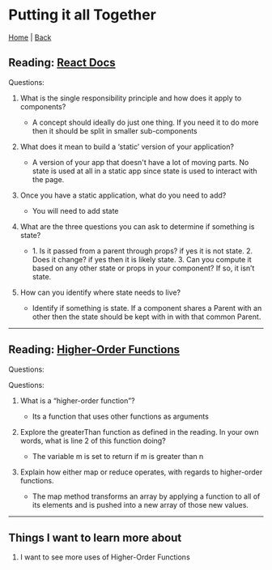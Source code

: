 # Putting it all Together

[Home](/README.md) | [Back](/301-main/301TableofContents.md)

## Reading: [React Docs](https://reactjs.org/docs/thinking-in-react.html)


Questions: 

1. What is the single responsibility principle and how does it apply to components?

    <ul>
      <li> A concept should ideally do just one thing. If you need it to do more then it should be split in smaller sub-components</li>
    </ul>
      
1. What does it mean to build a ‘static’ version of your application?


    <ul>
      <li> A version of your app that doesn't have a lot of moving parts. No state is used at all in a static app since state is  used to interact with the page. </li>
    </ul>

1. Once you have a static application, what do you need to add?


    <ul>
      <li>You will need to add state</li>
    </ul>

1. What are the three questions you can ask to determine if something is state?


    <ul>
      <li> 1. Is it passed from a parent through props? if yes it is not state. 2. Does it change? if yes then it is likely state. 3. Can you compute it based on any other state or props in your component? If so, it isn’t state.
 </li>
    </ul>

5. How can you identify where state needs to live?


    <ul>
      <li> Identify if something is state. If a component shares a Parent with an other then the state should be kept with in with that common Parent.</li>
    </ul>
___

## Reading: [Higher-Order Functions](https://eloquentjavascript.net/05_higher_order.html#h_xxCc98lOBK)

Questions: 

Questions: 

1. What is a “higher-order function”?

    <ul>
      <li> Its a function that uses other functions as arguments </li>
    </ul>
1. Explore the greaterThan function as defined in the reading. In your own words, what is line 2 of this function doing?

    <ul>
      <li> The variable m is set to return if m is greater than n</li>
    </ul>

1. Explain how either map or reduce operates, with regards to higher-order functions.

    <ul>
      <li> The map method transforms an array by applying a function to all of its elements and is pushed into a new array of those new values. </li>
    </ul>


____
## Things I want to learn more about

1. I want to see more uses of Higher-Order Functions

